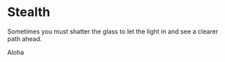 # Stealth
Sometimes you must shatter the glass to let the light in and see a clearer path ahead.

Aloha
